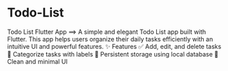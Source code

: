 # Todo-List
Todo List Flutter App ==> A simple and elegant Todo List app built with Flutter. This app helps users organize their daily tasks efficiently with an intuitive UI and powerful features.  ✨ Features ✅ Add, edit, and delete tasks 📂 Categorize tasks with labels 🔄 Persistent storage using local database 🎨 Clean and minimal UI
